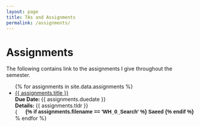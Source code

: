 ```yaml
---
layout: page
title: TAs and Assignments
permalink: /assignments/
---
```


# Assignments
The following contains link to the assignments I give throughout the semester.

<!--
embedded in the user's browser, by default. The bottom right icons link to the Github directory for the lecture (<i class="fab fa-github"></i>), the R Markdown document for the lecture (<i class="fab fa-r-project"></i>), and a PDF, embedded on Github, for the lecture (<i class="fas fa-file-pdf"></i>).
-->

<ul id="archive">
	{% for assignments in site.data.assignments %}
	<li class="archiveposturl">
		<span>
			<a href="{{ site.url }}/{{ assignments.dirname }}/{{ assignments.filename }}.pdf">{{ assignments.title }}</a>
		</span>
		<br>
		<span>
			<strong> Due Date: </strong> {{ assignments.duedate }}
		</span>
		<br>
		<span class = "postlower">
		<strong>
			Details:
		</strong>
			{{ assignments.tldr }}
		</span>
		<strong style="font-size:100%; font-family: 'Titillium Web', sans-serif; float:right">
			<!-- <a href="https://github.com/{{ site.githubdir}}/tree/master/{{ assignments.dirname }}">
				<i class="fab fa-github"></i></a>
			&nbsp;&nbsp; -->
			<a href="https://github.com/{{ site.githubdir}}/tree/master/{{ assignments.dirname }}/{{ assignments.filename}}.zip">
				<i class="fab fa-r-project"></i></a>
			&nbsp;&nbsp;
			{% if assignments.filename == 'WH_0_Search' %}
				<span>Saeed</span>
			{% endif %}
			<!-- <a href="https://github.com/{{ site.githubdir}}/blob/master/{{ assignments.dirname }}/{{ assignments.filename}}.pdf">
				<i class="fas fa-file-pdf"></i></a> -->
		</strong>
	</li>
	{% endfor %}
</ul>
